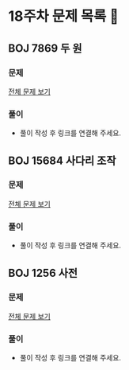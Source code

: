# 18주차 문제 목록 📝

## BOJ 7869 두 원
### 문제
[전체 문제 보기](https://www.acmicpc.net/problem/7869)  
### 풀이
- 풀이 작성 후 링크를 연결해 주세요.  

## BOJ 15684 사다리 조작
### 문제
[전체 문제 보기](https://www.acmicpc.net/problem/15684)
### 풀이
- 풀이 작성 후 링크를 연결해 주세요.  

## BOJ 1256 사전  
### 문제
[전체 문제 보기](https://www.acmicpc.net/problem/1256)
### 풀이
- 풀이 작성 후 링크를 연결해 주세요.  
